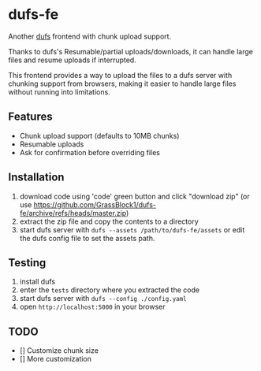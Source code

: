 # dufs-fe
Another [dufs](https://github.com/sigoden/dufs) frontend with chunk upload support.

Thanks to dufs's Resumable/partial uploads/downloads, it can handle large files and resume uploads if interrupted.

This frontend provides a way to upload the files to a dufs server with chunking support from browsers, making it easier to handle large files without running into limitations.

## Features
- Chunk upload support (defaults to 10MB chunks)
- Resumable uploads
- Ask for confirmation before overriding files

## Installation
1. download code using 'code' green button and click "download zip" (or use https://github.com/GrassBlock1/dufs-fe/archive/refs/heads/master.zip)
2. extract the zip file and copy the contents to a directory
3. start dufs server with `dufs --assets /path/to/dufs-fe/assets` or edit the dufs config file to set the assets path.

## Testing
1. install dufs
2. enter the `tests` directory where you extracted the code
3. start dufs server with `dufs --config ./config.yaml`
4. open `http://localhost:5000` in your browser

## TODO
- [] Customize chunk size
- [] More customization